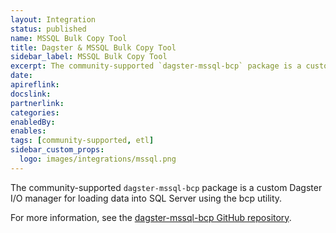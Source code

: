 ```yaml
---
layout: Integration
status: published
name: MSSQL Bulk Copy Tool
title: Dagster & MSSQL Bulk Copy Tool
sidebar_label: MSSQL Bulk Copy Tool
excerpt: The community-supported `dagster-mssql-bcp` package is a custom Dagster I/O manager for loading data into SQL Server using the bcp utility.
date: 
apireflink:
docslink:
partnerlink:
categories:
enabledBy:
enables:
tags: [community-supported, etl]
sidebar_custom_props:
  logo: images/integrations/mssql.png
---
```


The community-supported `dagster-mssql-bcp` package is a custom Dagster I/O manager for loading data into SQL Server using the bcp utility.

For more information, see the [dagster-mssql-bcp GitHub repository](https://github.com/cody-scott/dagster-mssql-bcp).
